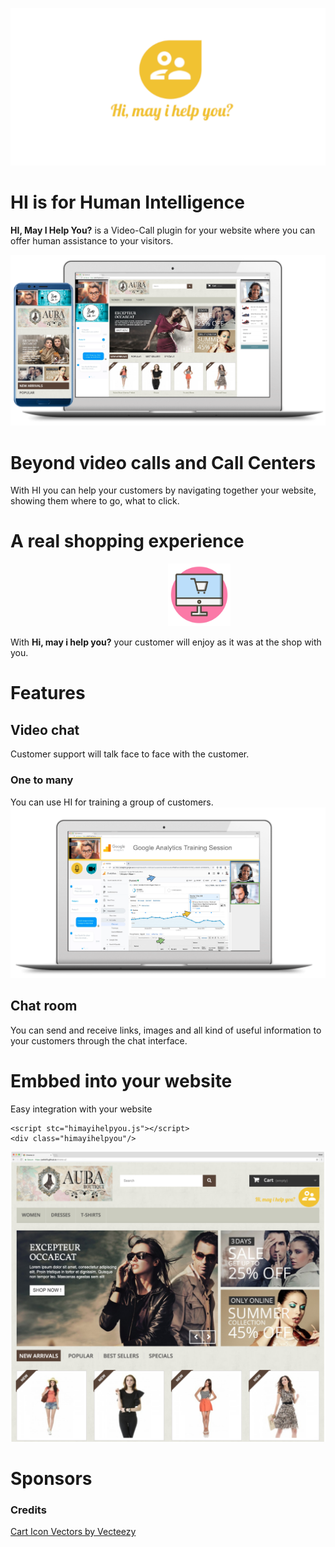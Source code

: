 ![Logo](resources/logo2.png)

# **HI** is for Human Intelligence
**HI, May I Help You?** is a Video-Call plugin for your website where you can offer human assistance to your visitors.

![screenshot1](resources/screenshot1.png)


# Beyond video calls and Call Centers

With HI you can help your customers by navigating together your website, showing them where to go, what to click.


# A real shopping experience
<img src="resources/Ecommerce_670.jpg" width="100" style="margin-left:50%"/> 

With **Hi, may i help you?** your customer will enjoy as it was at the shop with you.

# Features

## Video chat

Customer support will talk face to face with the customer.

### One to many

You can use HI for training a group of customers.
![screenshot1](resources/screenshot2.png)

## Chat room

You can send and receive links, images and all kind of useful information to your customers through the chat interface.

# Embbed into your website

Easy integration with your website

    <script stc="himayihelpyou.js"></script>
    <div class="himayihelpyou"/>

![integrate](resources/screenshot3.png)

# Sponsors



### Credits
<a href="https://www.vecteezy.com/free-vector/cart-icon">Cart Icon Vectors by Vecteezy</a>